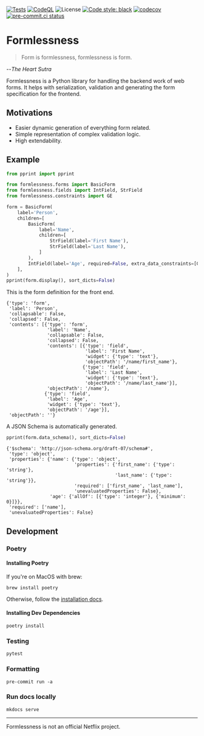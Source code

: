 [![Tests](https://github.com/travisjungroth/formlessness/actions/workflows/tests.yml/badge.svg?branch=main)](https://github.com/travisjungroth/formlessness/actions/workflows/tests.yml)
[![CodeQL](https://github.com/travisjungroth/formlessness/actions/workflows/codeql-analysis.yml/badge.svg?branch=main)](https://github.com/travisjungroth/formlessness/actions/workflows/codeql-analysis.yml)
![License](https://img.shields.io/github/license/travisjungroth/formlessness?color=blue)
[![Code style: black](https://img.shields.io/badge/code%20style-black-000000.svg)](https://github.com/psf/black)
[![codecov](https://codecov.io/gh/travisjungroth/formlessness/branch/main/graph/badge.svg?token=2XR660JGGF)](https://codecov.io/gh/travisjungroth/formlessness)
[![pre-commit.ci status](https://results.pre-commit.ci/badge/github/travisjungroth/formlessness/main.svg)](https://results.pre-commit.ci/latest/github/travisjungroth/formlessness/main)


# Formlessness

>Form is formlessness, formlessness is form.

--_The Heart Sutra_

Formlessness is a Python library for handling the backend work of web forms. It helps with serialization, validation and generating the form specification for the frontend.

## Motivations

 * Easier dynamic generation of everything form related.
 * Simple representation of complex validation logic.
 * High extendability.

## Example

<!--phmdoctest-share-names-->

```python
from pprint import pprint

from formlessness.forms import BasicForm
from formlessness.fields import IntField, StrField
from formlessness.constraints import GE

form = BasicForm(
    label='Person',
    children=[
        BasicForm(
            label='Name',
            children=[
                StrField(label='First Name'),
                StrField(label='Last Name'),
            ]
        ),
        IntField(label='Age', required=False, extra_data_constraints=[GE(0)])
    ],
)
pprint(form.display(), sort_dicts=False)
```
This is the form definition for the front end.
```
{'type': 'form',
 'label': 'Person',
 'collapsable': False,
 'collapsed': False,
 'contents': [{'type': 'form',
               'label': 'Name',
               'collapsable': False,
               'collapsed': False,
               'contents': [{'type': 'field',
                             'label': 'First Name',
                             'widget': {'type': 'text'},
                             'objectPath': '/name/first_name'},
                            {'type': 'field',
                             'label': 'Last Name',
                             'widget': {'type': 'text'},
                             'objectPath': '/name/last_name'}],
               'objectPath': '/name'},
              {'type': 'field',
               'label': 'Age',
               'widget': {'type': 'text'},
               'objectPath': '/age'}],
 'objectPath': ''}
```
A JSON Schema is automatically generated.
```python
pprint(form.data_schema(), sort_dicts=False)
```

```
{'$schema': 'http://json-schema.org/draft-07/schema#',
 'type': 'object',
 'properties': {'name': {'type': 'object',
                         'properties': {'first_name': {'type': 'string'},
                                        'last_name': {'type': 'string'}},
                         'required': ['first_name', 'last_name'],
                         'unevaluatedProperties': False},
                'age': {'allOf': [{'type': 'integer'}, {'minimum': 0}]}},
 'required': ['name'],
 'unevaluatedProperties': False}
```
## Development

### Poetry

#### Installing Poetry

If you're on MacOS with brew:

    brew install poetry

Otherwise, follow the [installation docs](https://python-poetry.org/docs/master/#installing-with-the-official-installer).

#### Installing Dev Dependencies

    poetry install

### Testing

    pytest

### Formatting

    pre-commit run -a

### Run docs locally

    mkdocs serve

---
Formlessness is not an official Netflix project.
